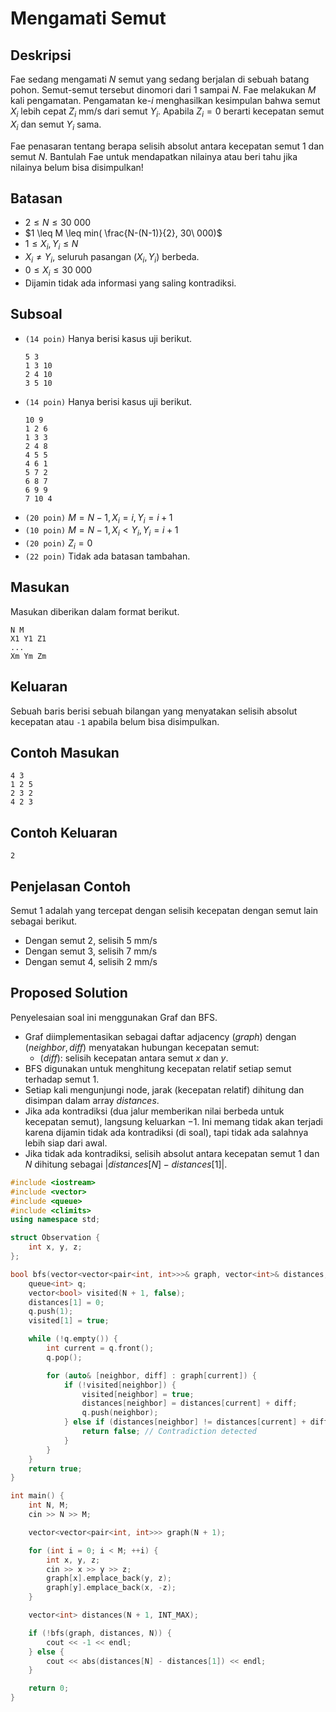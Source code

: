 # Mengamati Semut

## Deskripsi

Fae sedang mengamati $N$ semut yang sedang berjalan di sebuah batang pohon. Semut-semut tersebut dinomori dari $1$ sampai $N$. Fae melakukan $M$ kali pengamatan. Pengamatan ke-$i$ menghasilkan kesimpulan bahwa semut $X_i$ lebih cepat $Z_i$ mm/s dari semut $Y_i$. Apabila $Z_i=0$ berarti kecepatan semut $X_i$ dan semut $Y_i$ sama.

Fae penasaran tentang berapa selisih absolut antara kecepatan semut $1$ dan semut $N$. Bantulah Fae untuk mendapatkan nilainya atau beri tahu jika nilainya belum bisa disimpulkan!

## Batasan
- $2 \leq N \leq 30\ 000$
- $1 \leq M \leq min( \frac{N-(N-1)}{2}, 30\ 000)$
- $1 \leq X_i,Y_i \leq N$
- $X_i \ne Y_i$, seluruh pasangan $(X_i,Y_i)$ berbeda.
- $0 \leq X_i \leq 30\ 000$
- Dijamin tidak ada informasi yang saling kontradiksi.

## Subsoal
- `(14 poin)` Hanya berisi kasus uji berikut.
    ```
    5 3
    1 3 10
    2 4 10
    3 5 10
    ```
- `(14 poin)` Hanya berisi kasus uji berikut.
    ```
    10 9
    1 2 6
    1 3 3
    2 4 8
    4 5 5
    4 6 1
    5 7 2
    6 8 7
    6 9 9
    7 10 4
    ```
- `(20 poin)` $M=N-1, X_i=i, Y_i=i+1$
- `(10 poin)` $M=N-1, X_i<Y_i, Y_i=i+1$
- `(20 poin)` $Z_i=0$
- `(22 poin)` Tidak ada batasan tambahan.

## Masukan
Masukan diberikan dalam format berikut.

```
N M
X1 Y1 Z1
...
Xm Ym Zm
```

## Keluaran
Sebuah baris berisi sebuah bilangan yang menyatakan selisih absolut kecepatan atau `-1` apabila belum bisa disimpulkan.

## Contoh Masukan
```
4 3
1 2 5
2 3 2
4 2 3
```

## Contoh Keluaran
```
2
```

## Penjelasan Contoh
Semut $1$ adalah yang tercepat dengan selisih kecepatan dengan semut lain sebagai berikut.
- Dengan semut $2$, selisih $5$ mm/s
- Dengan semut $3$, selisih $7$ mm/s
- Dengan semut $4$, selisih $2$ mm/s

<detail>
<summary><h2>Proposed Solution</h2></summary>

Penyelesaian soal ini menggunakan Graf dan BFS.

- Graf diimplementasikan sebagai daftar adjacency $(graph)$ dengan $(neighbor,diff)$ menyatakan hubungan kecepatan semut:
    - $(diff)$: selisih kecepatan antara semut $x$ dan $y$.
- BFS digunakan untuk menghitung kecepatan relatif setiap semut terhadap semut $1$.
- Setiap kali mengunjungi node, jarak (kecepatan relatif) dihitung dan disimpan dalam array $distances$.
- Jika ada kontradiksi (dua jalur memberikan nilai berbeda untuk kecepatan semut), langsung keluarkan $-1$. Ini memang tidak akan terjadi karena dijamin tidak ada kontradiksi (di soal), tapi tidak ada salahnya lebih siap dari awal.
- Jika tidak ada kontradiksi, selisih absolut antara kecepatan semut $1$ dan $N$ dihitung sebagai $|distances[N]-distances[1]|$.

```cpp
#include <iostream>
#include <vector>
#include <queue>
#include <climits>
using namespace std;

struct Observation {
    int x, y, z;
};

bool bfs(vector<vector<pair<int, int>>>& graph, vector<int>& distances, int N) {
    queue<int> q;
    vector<bool> visited(N + 1, false);
    distances[1] = 0;
    q.push(1);
    visited[1] = true;

    while (!q.empty()) {
        int current = q.front();
        q.pop();

        for (auto& [neighbor, diff] : graph[current]) {
            if (!visited[neighbor]) {
                visited[neighbor] = true;
                distances[neighbor] = distances[current] + diff;
                q.push(neighbor);
            } else if (distances[neighbor] != distances[current] + diff) {
                return false; // Contradiction detected
            }
        }
    }
    return true;
}

int main() {
    int N, M;
    cin >> N >> M;

    vector<vector<pair<int, int>>> graph(N + 1);

    for (int i = 0; i < M; ++i) {
        int x, y, z;
        cin >> x >> y >> z;
        graph[x].emplace_back(y, z);
        graph[y].emplace_back(x, -z);
    }

    vector<int> distances(N + 1, INT_MAX);

    if (!bfs(graph, distances, N)) {
        cout << -1 << endl;
    } else {
        cout << abs(distances[N] - distances[1]) << endl;
    }

    return 0;
}
```

</detail>